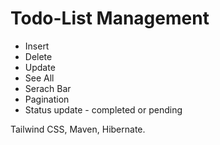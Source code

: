 <h1>Todo-List Management</h1>
<ul>
  <li>Insert</li>
  <li>Delete</li>
  <li>Update</li>
  <li>See All</li>
  <li>Serach Bar</li>
  <li>Pagination</li>
  <li>Status update - completed or pending </li>
</ul>
<p>Tailwind CSS, Maven, Hibernate.</p>
